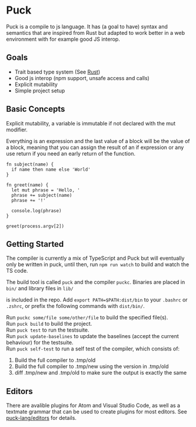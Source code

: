 # Puck

Puck is a compile to js language.
It has (a goal to have) syntax and semantics that are inspired from Rust but adapted to
work better in a web environment with for example good JS interop.

## Goals
- Trait based type system (See [Rust](https://doc.rust-lang.org/book/traits.html))
- Good js interop (npm support, unsafe access and calls)
- Explicit mutability
- Simple project setup

## Basic Concepts
Explicit mutability, a variable is immutable if not declared with the mut modifier.

Everything is an expression and the last value of a block will be the value of a block, meaning that
you can assign the result of an if expression or any use return if you need an early return of the function.

```puck
fn subject(name) {
  if name then name else 'World'
}

fn greet(name) {
  let mut phrase = 'Hello, '
  phrase += subject(name)
  phrase += '!'

  console.log(phrase)
}

greet(process.argv[2])
```

## Getting Started
The compiler is currently a mix of TypeScript and Puck but will eventually only be written in puck,
until then, run `npm run watch` to build and watch the TS code.

The build tool is called `puck` and the compiler `puckc`. Binaries are placed in `bin/` and 
library files in `lib/`

is included in the repo. Add `export PATH=$PATH:dist/bin` to your `.bashrc` or `.zshrc`, or prefix 
the following commands with `dist/bin/`.

Run `puckc some/file some/other/file` to build the specified file(s).  
Run `puck build` to build the project.  
Run `puck test` to run the testsuite.  
Run `puck update-baselines` to update the baselines (accept the current behaviour) for the testsuite.  
Run `puck self-test` to run a self test of the compiler, which consists of:  

1. Build the full compiler to .tmp/old
2. Build the full compiler to .tmp/new using the version in .tmp/old
3. diff .tmp/new and .tmp/old to make sure the output is exactly the same

## Editors
There are avalible plugins for Atom and Visual Studio Code, as well as a textmate grammar
that can be used to create plugins for most editors. 
See [puck-lang/editors](https://github.com/puck-lang/editors) for details.
